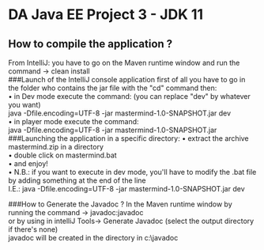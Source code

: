 DA Java EE Project 3 - JDK 11 
==
How to compile the application ?
-
From IntelliJ: you have to go on the Maven runtime window and run the command -> clean install
<br/>
###Launch of the IntelliJ console application
first of all you have to go in the folder who contains the jar file with the "cd" command then:<br/>
•	in Dev mode execute the command: (you can replace "dev" by whatever you want)<br/>
java -Dfile.encoding=UTF-8 -jar mastermind-1.0-SNAPSHOT.jar dev <br/>
•	in player mode execute the command: <br/>
java -Dfile.encoding=UTF-8 -jar mastermind-1.0-SNAPSHOT.jar <br/>
###Launching the application in a specific directory:
•	extract the archive mastermind.zip in a directory <br/>
•	double click on mastermind.bat<br/>
•	and enjoy!<br/>
•	N.B.: if you want to execute in dev mode, you'll have to modify the .bat file by adding something at the end of the line<br/>
I.E.: java -Dfile.encoding=UTF-8 -jar mastermind-1.0-SNAPSHOT.jar dev<br/>

###How to Generate the Javadoc ?
In the Maven runtime window by running the command -> javadoc:javadoc <br/>
or by using in intelliJ Tools-> Generate Javadoc (select the output directory if there's none)<br/>
javadoc will be created in the directory in c:\javadoc<br/>

